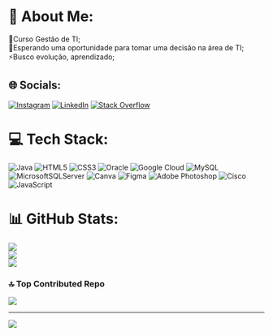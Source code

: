 # 💫 About Me:
🔭Curso Gestão de TI;<br>🤝Esperando uma oportunidade para tomar uma decisão na área de TI;<br>⚡Busco evolução, aprendizado;


## 🌐 Socials:
[![Instagram](https://img.shields.io/badge/Instagram-%23E4405F.svg?logo=Instagram&logoColor=white)](https://instagram.com/https://www.instagram.com/schmitt_abreux/) [![LinkedIn](https://img.shields.io/badge/LinkedIn-%230077B5.svg?logo=linkedin&logoColor=white)](https://linkedin.com/in/https://www.linkedin.com/in/joao-abreu-7b730124b/) [![Stack Overflow](https://img.shields.io/badge/-Stackoverflow-FE7A16?logo=stack-overflow&logoColor=white)](https://stackoverflow.com/users/https://stackoverflow.com/users/22677461/%ca%9d%d1%b3%c3%a3%d1%b3-%c9%97%c9%9b-%c9%91%c9%93%ca%80%c9%9bu-%e3%83%84) 

# 💻 Tech Stack:
![Java](https://img.shields.io/badge/java-%23ED8B00.svg?style=flat&logo=openjdk&logoColor=white) ![HTML5](https://img.shields.io/badge/html5-%23E34F26.svg?style=flat&logo=html5&logoColor=white) ![CSS3](https://img.shields.io/badge/css3-%231572B6.svg?style=flat&logo=css3&logoColor=white) ![Oracle](https://img.shields.io/badge/Oracle-F80000?style=flat&logo=oracle&logoColor=white) ![Google Cloud](https://img.shields.io/badge/GoogleCloud-%234285F4.svg?style=flat&logo=google-cloud&logoColor=white) ![MySQL](https://img.shields.io/badge/mysql-4479A1.svg?style=flat&logo=mysql&logoColor=white) ![MicrosoftSQLServer](https://img.shields.io/badge/Microsoft%20SQL%20Server-CC2927?style=flat&logo=microsoft%20sql%20server&logoColor=white) ![Canva](https://img.shields.io/badge/Canva-%2300C4CC.svg?style=flat&logo=Canva&logoColor=white) ![Figma](https://img.shields.io/badge/figma-%23F24E1E.svg?style=flat&logo=figma&logoColor=white) ![Adobe Photoshop](https://img.shields.io/badge/adobe%20photoshop-%2331A8FF.svg?style=flat&logo=adobe%20photoshop&logoColor=white) ![Cisco](https://img.shields.io/badge/cisco-%23049fd9.svg?style=flat&logo=cisco&logoColor=black) ![JavaScript](https://img.shields.io/badge/javascript-%23323330.svg?style=flat&logo=javascript&logoColor=%23F7DF1E)
# 📊 GitHub Stats:
![](https://github-readme-stats.vercel.app/api?username=Abreuzin05&theme=react&hide_border=false&include_all_commits=true&count_private=false)<br/>
![](https://github-readme-streak-stats.herokuapp.com/?user=Abreuzin05&theme=react&hide_border=false)<br/>
![](https://github-readme-stats.vercel.app/api/top-langs/?username=Abreuzin05&theme=react&hide_border=false&include_all_commits=true&count_private=false&layout=compact)

### 🔝 Top Contributed Repo
![](https://github-contributor-stats.vercel.app/api?username=Abreuzin05&limit=5&theme=shadow_blue&combine_all_yearly_contributions=true)

---
[![](https://visitcount.itsvg.in/api?id=Abreuzin05&icon=0&color=12)](https://visitcount.itsvg.in)

<!-- Proudly created with GPRM ( https://gprm.itsvg.in ) -->